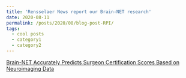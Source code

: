 ```yaml
---
title: 'Rensselaer News report our Brain-NET research'
date: 2020-08-11
permalink: /posts/2020/08/blog-post-RPI/
tags:
  - cool posts
  - category1
  - category2
---
```


[Brain-NET Accurately Predicts Surgeon Certification Scores Based on Neuroimaging Data](https://news.rpi.edu/content/2020/08/11/brain-net-deep-learning-methodology-accurately-predicts-surgeon-certification)

